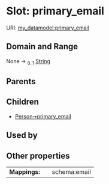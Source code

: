 
# Slot: primary_email




URI: [my_datamodel:primary_email](https://w3id.org/my_org/my_datamodelprimary_email)


## Domain and Range

None &#8594;  <sub>0..1</sub> [String](types/String.md)

## Parents


## Children

 *  [Person➞primary_email](Person_primary_email.md)

## Used by


## Other properties

|  |  |  |
| --- | --- | --- |
| **Mappings:** | | schema:email |

